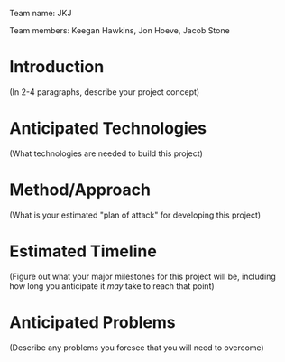 Team name: JKJ

Team members: Keegan Hawkins, Jon Hoeve, Jacob Stone

# Introduction

(In 2-4 paragraphs, describe your project concept)

# Anticipated Technologies

(What technologies are needed to build this project)

# Method/Approach

(What is your estimated "plan of attack" for developing this project)

# Estimated Timeline

(Figure out what your major milestones for this project will be, including how long you anticipate it *may* take to reach that point)

# Anticipated Problems

(Describe any problems you foresee that you will need to overcome)
